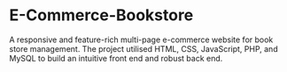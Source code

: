 # E-Commerce-Bookstore
A responsive and feature-rich multi-page e-commerce website for book store management. The project utilised HTML, CSS, JavaScript, PHP, and MySQL to build an intuitive front end and robust back end.

